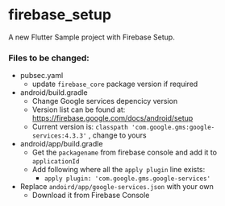 # firebase_setup

A new Flutter Sample project with Firebase Setup.

### Files to be changed:

- pubsec.yaml 
    - update `firebase_core` package version if required
- android/build.gradle
    - Change Google services depencicy version 
    - Version list can be found at: https://firebase.google.com/docs/android/setup
    - Current version is: `classpath 'com.google.gms:google-services:4.3.3'` , change to yours
- android/app/build.gradle 
    - Get the `packagename` from firebase console and add it to `applicationId` 
    - Add following where all the `apply plugin` line exists: 
        - `apply plugin: 'com.google.gms.google-services'`
- Replace `andoird/app/google-services.json` with your own
    - Download it from Firebase Console
